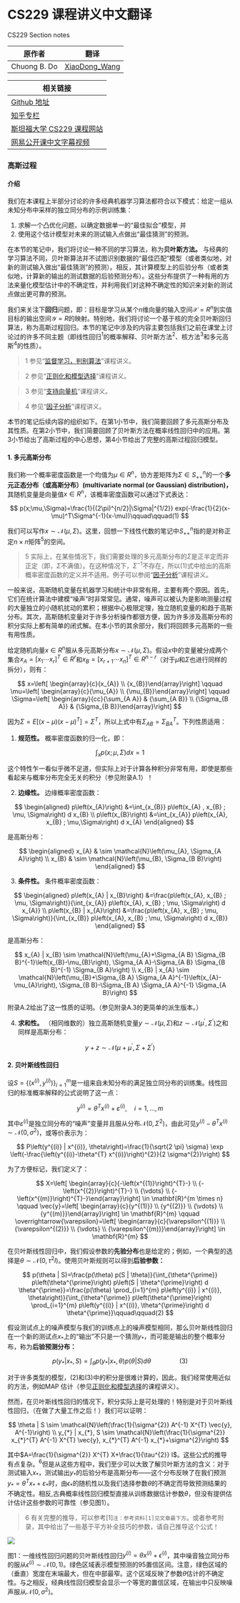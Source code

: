 # CS229 课程讲义中文翻译
CS229 Section notes

|原作者|翻译|
|---|---|
|Chuong B. Do|[XiaoDong_Wang](https://github.com/Dongzhixiao) |


|相关链接|
|---|
|[Github 地址](https://github。com/Kivy-CN/Stanford-CS-229-CN)|
|[知乎专栏](https://zhuanlan。zhihu。com/MachineLearn)|
|[斯坦福大学 CS229 课程网站](http://cs229。stanford。edu/)|
|[网易公开课中文字幕视频](http://open。163。com/movie/2008/1/M/C/M6SGF6VB4_M6SGHFBMC。html)|


### 高斯过程

#### 介绍

我们在本课程上半部分讨论的许多经典机器学习算法都符合以下模式：给定一组从未知分布中采样的独立同分布的示例训练集：

1. 求解一个凸优化问题，以确定数据单一的“最佳拟合”模型，并
2. 使用这个估计模型对未来的测试输入点做出“最佳猜测”的预测。

在本节的笔记中，我们将讨论一种不同的学习算法，称为**贝叶斯方法。** 与经典的学习算法不同，贝叶斯算法并不试图识别数据的“最佳匹配”模型（或者类似地，对新的测试输入做出“最佳猜测”的预测）。相反，其计算模型上的后验分布（或者类似地，计算新的输出的测试数据的后验预测分布）。这些分布提供了一种有用的方法来量化模型估计中的不确定性，并利用我们对这种不确定性的知识来对新的测试点做出更可靠的预测。

我们来关注下**回归**问题，即：目标是学习从某个$n$维向量的输入空间$\mathcal{X} = R^n$到实值目标的输出空间$\mathcal{Y} = R$的映射。特别地，我们将讨论一个基于核的完全贝叶斯回归算法，称为高斯过程回归。本节的笔记中涉及的内容主要包括我们之前在课堂上讨论过的许多不同主题（即线性回归$^1$的概率解释、贝叶斯方法$^2$、核方法$^3$和多元高斯$^4$的性质）。

>1 参见“[监督学习，判别算法](https://kivy-cn.github.io/Stanford-CS-229-CN/#/Markdown/cs229-notes1)”课程讲义。

>2 参见“[正则化和模型选择](https://kivy-cn.github.io/Stanford-CS-229-CN/#/Markdown/cs229-notes5)”课程讲义。

>3 参见“[支持向量机](https://kivy-cn.github.io/Stanford-CS-229-CN/#/Markdown/cs229-notes3)”课程讲义。

>4 参见“[因子分析](https://kivy-cn.github.io/Stanford-CS-229-CN/#/Markdown/cs229-notes9)”课程讲义。

本节的笔记后续内容的组织如下。在第1小节中，我们简要回顾了多元高斯分布及其性质。在第2小节中，我们简要回顾了贝叶斯方法在概率线性回归中的应用。第3小节给出了高斯过程的中心思想，第4小节给出了完整的高斯过程回归模型。

#### 1. 多元高斯分布

我们称一个概率密度函数是一个均值为$\mu\in R^n$，协方差矩阵为$\Sigma\in S_{++}^n$的一个**多元正态分布（或高斯分布）(multivariate normal (or Gaussian) distribution)，** 其随机变量是向量值$x\in R^n$，该概率密度函数可以通过下式表达：

$$
p(x;\mu,\Sigma)=\frac{1}{(2\pi)^{n/2}|\Sigma|^{1/2}} exp(-\frac{1}{2}(x-\mu)^T\Sigma^{-1}(x-\mu))\qquad\qquad(1)
$$

我们可以写作$x\sim\mathcal{N}(\mu,\Sigma)$。这里，回想一下线性代数的笔记中$S_{++}^n$指的是对称正定$n\times n$矩阵$^5$的空间。

>5 实际上，在某些情况下，我们需要处理的多元高斯分布的$\Sigma$是正半定而非正定（即，$\Sigma$不满值）。在这种情况下，$\Sigma^{-1}$不存在，所以$(1)$式中给出的高斯概率密度函数的定义并不适用。例子可以参阅“[因子分析](https://kivy-cn.github.io/Stanford-CS-229-CN/#/Markdown/cs229-notes9)”课程讲义。

一般来说，高斯随机变量在机器学习和统计中非常有用，主要有两个原因。首先，它们在统计算法中建模“噪声”时非常常见。通常，噪声可以被认为是影响测量过程的大量独立的小随机扰动的累积；根据中心极限定理，独立随机变量的和趋于高斯分布。其次，高斯随机变量对于许多分析操作都很方便，因为许多涉及高斯分布的积分实际上都有简单的闭式解。在本小节的其余部分，我们将回顾多元高斯的一些有用性质。

给定随机向量$x \in R^{n}$服从多元高斯分布$x\sim\mathcal{N}(\mu,\Sigma)$。假设$x$中的变量被分成两个集合$x_{A}=\left[x_{1} \cdots x_{r}\right]^{T} \in R^{r}$和$x_{B}=\left[x_{r+1} \cdots x_{n}\right]^{T} \in R^{n-r}$（对于$\mu$和$\Sigma$也进行同样的拆分），则有：

$$
x=\left[ \begin{array}{c}{x_{A}} \\ {x_{B}}\end{array}\right] \qquad 
\mu=\left[ \begin{array}{c}{\mu_{A}} \\ {\mu_{B}}\end{array}\right] \qquad 
\Sigma=\left[ \begin{array}{cc}{\sum_{A A}} & {\sum_{A B}} \\ {\Sigma_{B A}} & {\Sigma_{B B}}\end{array}\right]
$$

因为$\Sigma=E\left[(x-\mu)(x-\mu)^{T}\right]=\Sigma^{T}$，所以上式中有$\Sigma_{A B}=\Sigma_{B A}^{T}$。下列性质适用：

1. **规范性。** 概率密度函数的归一化，即：

$$
\int_{x} p(x ; \mu, \Sigma) dx = 1
$$

这个特性乍一看似乎微不足道，但实际上对于计算各种积分非常有用，即使是那些看起来与概率分布完全无关的积分（参见附录A.1）！

2. **边缘性。** 边缘概率密度函数：

$$
\begin{aligned} p\left(x_{A}\right) &=\int_{x_{B}} p\left(x_{A} , x_{B} ; \mu, \Sigma\right) d x_{B} \\ 
p\left(x_{B}\right) &=\int_{x_{A}} p\left(x_{A}, x_{B} ; \mu,\Sigma\right) d x_{A} \end{aligned}
$$

是高斯分布：

$$
\begin{aligned} x_{A} & \sim \mathcal{N}\left(\mu_{A}, \Sigma_{A A}\right) \\ 
x_{B} & \sim \mathcal{N}\left(\mu_{B}, \Sigma_{B B}\right) \end{aligned}
$$

3. **条件性。** 条件概率密度函数：

$$
\begin{aligned} p\left(x_{A} | x_{B}\right) &=\frac{p\left(x_{A}, x_{B} ; \mu, \Sigma\right)}{\int_{x_{A}} p\left(x_{A}, x_{B} ; \mu, \Sigma\right) d x_{A}} \\ p\left(x_{B} | x_{A}\right) &=\frac{p\left(x_{A}, x_{B} ; \mu, \Sigma\right)}{\int_{x_{B}} p\left(x_{A}, x_{B} ; \mu, \Sigma\right) d x_{B}} \end{aligned}
$$

是高斯分布：

$$
x_{A} | x_{B} \sim \mathcal{N}\left(\mu_{A}+\Sigma_{A B} \Sigma_{B B}^{-1}\left(x_{B}-\mu_{B}\right), \Sigma_{A A}-\Sigma_{A B} \Sigma_{B B}^{-1} \Sigma_{B A}\right) \\
x_{B} | x_{A} \sim \mathcal{N}\left(\mu_{B}+\Sigma_{B A} \Sigma_{A A}^{-1}\left(x_{A}-\mu_{A}\right), \Sigma_{B B}-\Sigma_{B A} \Sigma_{A A}^{-1} \Sigma_{A B}\right)
$$

附录A.2给出了这一性质的证明。（参见附录A.3的更简单的派生版本。）

4. **求和性。** （相同维数的）独立高斯随机变量$y \sim \mathcal{N}(\mu, \Sigma)$和$z \sim \mathcal{N}\left(\mu^{\prime}, \Sigma^{\prime}\right)$之和同样是高斯分布：

$$
y+z \sim \mathcal{N}\left(\mu+\mu^{\prime}, \Sigma+\Sigma^{\prime}\right)
$$

#### 2. 贝叶斯线性回归

设$S=\left\{\left(x^{(i)}, y^{(i)}\right)\right\}_{i=1}^{m}$是一组来自未知分布的满足独立同分布的训练集。线性回归的标准概率解释的公式说明了这一点：

$$
y^{(i)}=\theta^{T} x^{(i)}+\varepsilon^{(i)}, \quad i=1, \dots, m
$$

其中$\varepsilon^{(i)}$是独立同分布的“噪声”变量并且服从分布$\mathcal{N}(0,\Sigma^2)$，由此可见$y^{(i)}-\theta^{T} x^{(i)} \sim \mathcal{N}\left(0, \sigma^{2}\right)$，或等价表示为：

$$
P\left(y^{(i)} | x^{(i)}, \theta\right)=\frac{1}{\sqrt{2 \pi} \sigma} \exp \left(-\frac{\left(y^{(i)}-\theta^{T} x^{(i)}\right)^{2}}{2 \sigma^{2}}\right)
$$

为了方便标记，我们定义了：

$$
X=\left[ \begin{array}{c}{-\left(x^{(1)}\right)^{T}-} \\ {-\left(x^{(2)}\right)^{T}-} \\ {\vdots} \\ {-\left(x^{(m)}\right)^{T}-}\end{array}\right] \in \mathbf{R}^{m \times n} \qquad 
\vec{y}=\left[ \begin{array}{c}{y^{(1)}} \\ {y^{(2)}} \\ {\vdots} \\ {y^{(m)}}\end{array}\right] \in \mathbf{R}^{m} \qquad 
\overrightarrow{\varepsilon}=\left[ \begin{array}{c}{\varepsilon^{(1)}} \\ {\varepsilon^{(2)}} \\ {\vdots} \\ {\varepsilon^{(m)}}\end{array}\right] \in \mathbf{R}^{m}
$$

在贝叶斯线性回归中，我们假设参数的**先验分布**也是给定的；例如，一个典型的选择是$\theta \sim \mathcal{N}\left(0, \tau^{2} I\right)$。使用贝叶斯规则可以得到**后验参数：**

$$
p(\theta | S)=\frac{p(\theta) p(S | \theta)}{\int_{\theta^{\prime}} p\left(\theta^{\prime}\right) p\left(S | \theta^{\prime}\right) d \theta^{\prime}}=\frac{p(\theta) \prod_{i=1}^{m} p\left(y^{(i)} | x^{(i)}, \theta\right)}{\int_{\theta^{\prime}} p\left(\theta^{\prime}\right) \prod_{i=1}^{m} p\left(y^{(i)} | x^{(i)}, \theta^{\prime}\right) d \theta^{\prime}}\qquad\qquad(2)
$$

假设测试点上的噪声模型与我们的训练点上的噪声模型相同，那么贝叶斯线性回归在一个新的测试点$x_*$上的“输出”不只是一个猜测$y_*$，而可能是输出的整个概率分布，称为**后验预测分布：**

$$
p\left(y_{*} | x_{*}, S\right)=\int_{\theta} p\left(y_{*} | x_{*}, \theta\right) p(\theta | S) d \theta \qquad\qquad(3)
$$

对于许多类型的模型，$(2)$和$(3)$中的积分是很难计算的，因此，我们经常使用近似的方法，例如MAP 估计（参见[正则化和模型选择](https://kivy-cn.github.io/Stanford-CS-229-CN/#/Markdown/cs229-notes5)的课程讲义）。

然而，在贝叶斯线性回归的情况下，积分实际上是可处理的！特别是对于贝叶斯线性回归，（在做了大量工作之后！）我们可以证明：

$$
\theta | S \sim \mathcal{N}\left(\frac{1}{\sigma^{2}} A^{-1} X^{T} \vec{y}, A^{-1}\right) \\ 
y_{*} | x_{*}, S \sim \mathcal{N}\left(\frac{1}{\sigma^{2}} x_{*}^{T} A^{-1} X^{T} \vec{y}, x_{*}^{T} A^{-1} x_{*}+\sigma^{2}\right)
$$

其中$A=\frac{1}{\sigma^{2}} X^{T} X+\frac{1}{\tau^{2}} I$。这些公式的推导有点复杂。$^6$但是从这些方程中，我们至少可以大致了解贝叶斯方法的含义：对于测试输入$x_*$，测试输出$y_*$的后验分布是高斯分布——这个分布反映了在我们预测$y_{*}=\theta^{T} x_{*}+\varepsilon_{*}$时，由$\epsilon_*$的随机性以及我们选择参数$\theta$的不确定而导致预测结果的不确定性。相反,古典概率线性回归模型直接从训练数据估计参数$\theta$，但没有提供估计估计这些参数的可靠性（参见图1）。

>6 有关完整的推导，可以参考[1]`注：参考资料[1]见文章最下方`。或者参考附录，其中给出了一些基于平方补全技巧的参数，请自己推导这个公式！

![](https://raw.githubusercontent.com/Kivy-CN/Stanford-CS-229-CN/master/img/cs229notegpf1.png)

图1：一维线性回归问题的贝叶斯线性回归$y^{(i)}=\theta x^{(i)}+\epsilon^{(i)}$，其中噪音独立同分布的服从$\epsilon^{(i)}\sim \mathcal{N}(0,1)$。绿色区域表示模型预测的$95%$置信区间。注意，绿色区域的（垂直）宽度在末端最大，但在中部最窄。这个区域反映了参数$\theta$估计的不确定性。与之相反，经典线性回归模型会显示一个等宽的置信区域，在输出中只反映噪声服从$\mathcal{N}(0,\sigma^2)$。